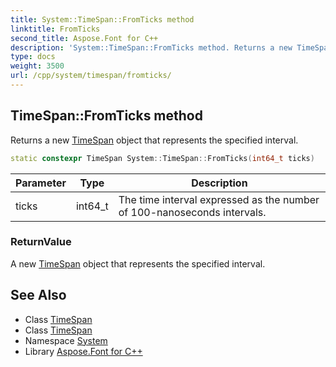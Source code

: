 ```yaml
---
title: System::TimeSpan::FromTicks method
linktitle: FromTicks
second_title: Aspose.Font for C++
description: 'System::TimeSpan::FromTicks method. Returns a new TimeSpan object that represents the specified interval in C++.'
type: docs
weight: 3500
url: /cpp/system/timespan/fromticks/
---
```

## TimeSpan::FromTicks method


Returns a new [TimeSpan](../) object that represents the specified interval.

```cpp
static constexpr TimeSpan System::TimeSpan::FromTicks(int64_t ticks)
```


| Parameter | Type | Description |
| --- | --- | --- |
| ticks | int64_t | The time interval expressed as the number of 100-nanoseconds intervals. |

### ReturnValue

A new [TimeSpan](../) object that represents the specified interval.

## See Also

* Class [TimeSpan](../)
* Class [TimeSpan](../)
* Namespace [System](../../)
* Library [Aspose.Font for C++](../../../)
